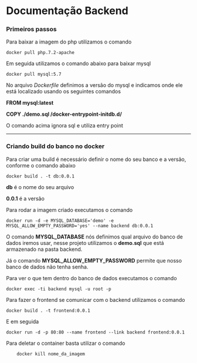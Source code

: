 # Documentação Backend

### **Primeiros passos**

Para baixar a imagem do php utilizamos o comando

    docker pull php.7.2-apache

Em seguida utilizamos o comando abaixo para baixar mysql

    docker pull mysql:5.7

No arquivo *Dockerfile* definimos a versão do mysql e indicamos onde ele está localizado usando os seguintes comandos

**FROM mysql:latest**

**COPY ./demo.sql /docker-entrypoint-initdb.d/**

O comando acima ignora sql e utiliza entry point

---

### **Criando build do banco no docker**

Para criar uma build é necessário definir o nome do seu banco e a versão, conforme o comando abaixo

    docker build . -t db:0.0.1

   **db** é o nome do seu arquivo

   **0.0.1** é a versão 

Para rodar a imagem criado executamos o comando

    docker run -d -e MYSQL_DATABASE='demo' -e MYSQL_ALLOW_EMPTY_PASSWORD='yes' --name backend db:0.0.1


 O comando **MYSQL_DATABASE** nós definimos qual arquivo do banco de dados iremos usar, nesse projeto utilizamos o **demo.sql** que está armazenado na pasta backend.

 Já o comando **MYSQL_ALLOW_EMPTY_PASSWORD** permite que nosso banco de dados não tenha senha.


Para ver o que tem dentro do banco de dados executamos o comando

    docker exec -ti backend mysql -u root -p
    
    
Para fazer o frontend se comunicar com o backend utilizamos o comando

    docker build . -t frontend:0.0.1
    
 E em seguida

    docker run -d -p 80:80 --name frontend --link backend frontend:0.0.1
    
Para deletar o container basta utilizar o comando 

        docker kill nome_da_imagem


